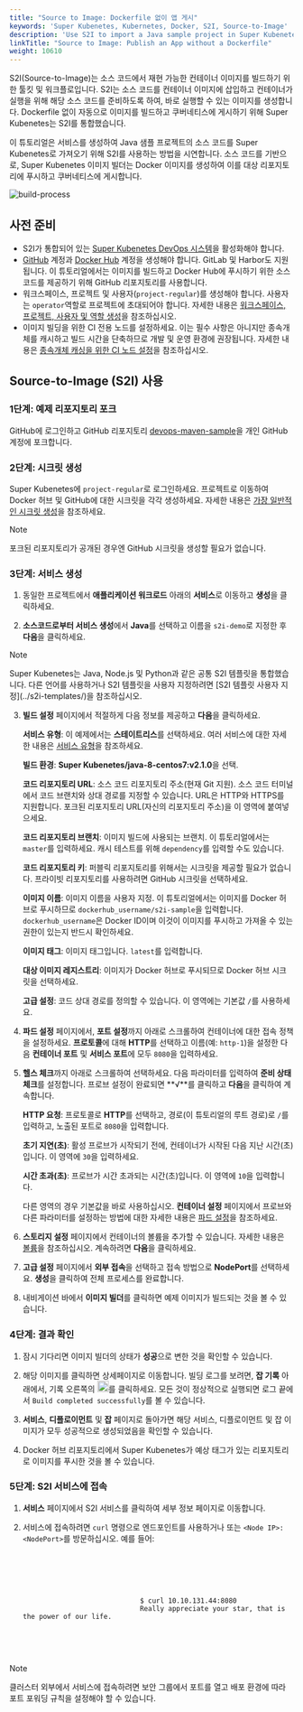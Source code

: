 ```yaml
---
title: "Source to Image: Dockerfile 없이 앱 게시"
keywords: 'Super Kubenetes, Kubernetes, Docker, S2I, Source-to-Image'
description: 'Use S2I to import a Java sample project in Super Kubenetes, create an image and publish it to Kubernetes.'
linkTitle: "Source to Image: Publish an App without a Dockerfile"
weight: 10610
---
```


S2I(Source-to-Image)는 소스 코드에서 재현 가능한 컨테이너 이미지를 빌드하기 위한 툴킷 및 워크플로입니다. S2I는 소스 코드를 컨테이너 이미지에 삽입하고 컨테이너가 실행을 위해 해당 소스 코드를 준비하도록 하여, 바로 실행할 수 있는 이미지를 생성합니다. Dockerfile 없이 자동으로 이미지를 빌드하고 쿠버네티스에 게시하기 위해 Super Kubenetes는 S2I를 통합했습니다.

이 튜토리얼은 서비스를 생성하여 Java 샘플 프로젝트의 소스 코드를 Super Kubenetes로 가져오기 위해 S2I를 사용하는 방법을 시연합니다. 소스 코드를 기반으로, Super Kubenetes 이미지 빌더는 Docker 이미지를 생성하여 이를 대상 리포지토리에 푸시하고 쿠버네티스에 게시합니다.

![build-process](/dist/assets/docs/v3.3/project-user-guide/image-builder/s2i-publish-app-without-dockerfile/build-process.png)

## 사전 준비

- S2I가 통합되어 있는 [Super Kubenetes DevOps 시스템](../../../pluggable-components/devops/)을 활성화해야 합니다.
- [GitHub](https://github.com/) 계정과 [Docker Hub](https://www.dockerhub.com/) 계정을 생성해야 합니다. GitLab 및 Harbor도 지원됩니다. 이 튜토리얼에서는 이미지를 빌드하고 Docker Hub에 푸시하기 위한 소스코드를 제공하기 위해 GitHub 리포지토리를 사용합니다.
- 워크스페이스, 프로젝트 및 사용자(`project-regular`)를 생성해야 합니다. 사용자는 `operator`역할로 프로젝트에 초대되어야 합니다. 자세한 내용은 [워크스페이스, 프로젝트, 사용자 및 역할 생성](../../../quick-start/create-workspace-and-project/)을 참조하십시오.
- 이미지 빌딩을 위한 CI 전용 노드를 설정하세요. 이는 필수 사항은 아니지만 종속개체를 캐시하고 빌드 시간을 단축하므로 개발 및 운영 환경에 권장됩니다. 자세한 내용은 [종속개체 캐싱을 위한 CI 노드 설정](../../../devops-user-guide/how-to-use/devops-settings/set-ci-node/)을 참조하십시오.

## Source-to-Image (S2I) 사용

### 1단계: 예제 리포지토리 포크

GitHub에 로그인하고 GitHub 리포지토리 [devops-maven-sample](https://github.com/kubesphere/devops-maven-sample)을 개인 GitHub 계정에 포크합니다.

### 2단계: 시크릿 생성

Super Kubenetes에 `project-regular`로 로그인하세요. 프로젝트로 이동하여 Docker 허브 및 GitHub에 대한 시크릿을 각각 생성하세요. 자세한 내용은 [가장 일반적인 시크릿 생성](../../../project-user-guide/configuration/secrets/#create-the-most-common-secrets)을 참조하세요.

<div className="notices note">
  <p>Note</p>
  <div>
    포크된 리포지토리가 공개된 경우엔 GitHub 시크릿을 생성할 필요가 없습니다.
  </div>
</div>

### 3단계: 서비스 생성

1. 동일한 프로젝트에서 **애플리케이션 워크로드** 아래의 **서비스**로 이동하고 **생성**을 클릭하세요.

2. **소스코드로부터 서비스 생성**에서 **Java**를 선택하고 이름을 `s2i-demo`로 지정한 후 **다음**을 클릭하세요.

  <div className="notices note">
    <p>Note</p>
    <div>
      Super Kubenetes는 Java, Node.js 및 Python과 같은 공통 S2I 템플릿을 통합했습니다. 다른 언어를 사용하거나 S2I 템플릿을 사용자 지정하려면 [S2I 템플릿 사용자 지정](../s2i-templates/)을 참조하십시오.
    </div>
  </div>

3. **빌드 설정** 페이지에서 적절하게 다음 정보를 제공하고 **다음**을 클릭하세요.

   **서비스 유형**: 이 예제에서는 **스테이트리스**를 선택하세요. 여러 서비스에 대한 자세한 내용은 [서비스 유형](../../../project-user-guide/application-워크로드/services/#service-type)을 참조하세요.

   **빌드 환경**: **Super Kubenetes/java-8-centos7:v2.1.0**을 선택.

   **코드 리포지토리 URL**: 소스 코드 리포지토리 주소(현재 Git 지원). 소스 코드 터미널에서 코드 브랜치와 상대 경로를 지정할 수 있습니다. URL은 HTTP와 HTTPS를 지원합니다. 포크된 리포지토리 URL(자신의 리포지토리 주소)을 이 영역에 붙여넣으세요.

   **코드 리포지토리 브랜치**: 이미지 빌드에 사용되는 브랜치. 이 튜토리얼에서는 `master`를 입력하세요. 캐시 테스트를 위해 `dependency`를 입력할 수도 있습니다.

   **코드 리포지토리 키**: 퍼블릭 리포지토리를 위해서는 시크릿을 제공할 필요가 없습니다. 프라이빗 리포지토리를 사용하려면 GitHub 시크릿을 선택하세요.

   **이미지 이름**: 이미지 이름을 사용자 지정. 이 튜토리얼에서는 이미지를 Docker 허브로 푸시하므로 `dockerhub_username/s2i-sample`을 입력합니다. `dockerhub_username`은 Docker ID이며 이것이 이미지를 푸시하고 가져올 수 있는 권한이 있는지 반드시 확인하세요.

   **이미지 태그**: 이미지 태그입니다. `latest`를 입력합니다.

   **대상 이미지 레지스트리**: 이미지가 Docker 허브로 푸시되므로 Docker 허브 시크릿을 선택하세요.

   **고급 설정**: 코드 상대 경로를 정의할 수 있습니다. 이 영역에는 기본값 `/`를 사용하세요.

4. **파드 설정** 페이지에서, **포트 설정**까지 아래로 스크롤하여 컨테이너에 대한 접속 정책을 설정하세요. **프로토콜**에 대해 **HTTP**를 선택하고 이름(예: `http-1`)을 설정한 다음 **컨테이너 포트** 및 **서비스 포트**에 모두 `8080`을 입력하세요.

5. **헬스 체크**까지 아래로 스크롤하여 선택하세요. 다음 파라미터를 입력하여 **준비 상태 체크**를 설정합니다. 프로브 설정이 완료되면 **√**를 클릭하고 **다음**을 클릭하여 계속합니다.

   **HTTP 요청**: 프로토콜로 **HTTP**를 선택하고, 경로(이 튜토리얼의 루트 경로)로 `/`를 입력하고, 노출된 포트로 `8080`을 입력합니다.

   **초기 지연(초)**: 활성 프로브가 시작되기 전에, 컨테이너가 시작된 다음 지난 시간(초)입니다. 이 영역에 `30`을 입력하세요.

   **시간 초과(초)**: 프로브가 시간 초과되는 시간(초)입니다. 이 영역에 `10`을 입력합니다.

   다른 영역의 경우 기본값을 바로 사용하십시오. **컨테이너 설정** 페이지에서 프로브와 다른 파라미터를 설정하는 방법에 대한 자세한 내용은 [파드 설정](../../../project-user-guide/application-workloads/container-image-settings/)을 참조하세요. 

6. **스토리지 설정** 페이지에서 컨테이너의 볼륨을 추가할 수 있습니다. 자세한 내용은 [볼륨](../../../project-user-guide/storage/volumes/)을 참조하십시오. 계속하려면 **다음**을 클릭하세요.

7. **고급 설정** 페이지에서 **외부 접속**을 선택하고 접속 방법으로 **NodePort**를 선택하세요. **생성**을 클릭하여 전체 프로세스를 완료합니다.

8. 내비게이션 바에서 **이미지 빌더**를 클릭하면 예제 이미지가 빌드되는 것을 볼 수 있습니다.

### 4단계: 결과 확인

1. 잠시 기다리면 이미지 빌더의 상태가 **성공**으로 변한 것을 확인할 수 있습니다.

2. 해당 이미지를 클릭하면 상세페이지로 이동합니다. 빌딩 로그를 보려면, **잡 기록** 아래에서, 기록 오른쪽의 <img src="/dist/assets/docs/v3.3/project-user-guide/image-builder/s2i-publish-app-without-dockerfile/down-arrow.png" width="20px" alt="icon" />를 클릭하세요. 모든 것이 정상적으로 실행되면 로그 끝에서 `Build completed successfully`를 볼 수 있습니다.

3. **서비스**, **디플로이먼트** 및 **잡** 페이지로 돌아가면 해당 서비스, 디플로이먼트 및 잡 이미지가 모두 성공적으로 생성되었음을 확인할 수 있습니다.

4. Docker 허브 리포지토리에서 Super Kubenetes가 예상 태그가 있는 리포지토리로 이미지를 푸시한 것을 볼 수 있습니다.

### 5단계: S2I 서비스에 접속

1. **서비스** 페이지에서 S2I 서비스를 클릭하여 세부 정보 페이지로 이동합니다.

2. 서비스에 접속하려면 `curl` 명령으로 엔드포인트를 사용하거나 또는 `<Node IP>:<NodePort>`를 방문하십시오. 예를 들어:

   <article className="highlight">
      <pre>
         <div className="copy-code-button" title="Copy Code"></div>
         <div className="code-over-div">
            <code>
								$ curl 10.10.131.44:8080
								Really appreciate your star, that is the power of our life.
            </code>
         </div>
      </pre>
   </article>

  <div className="notices note">
    <p>Note</p>
    <div>
      클러스터 외부에서 서비스에 접속하려면 보안 그룹에서 포트를 열고 배포 환경에 따라 포트 포워딩 규칙을 설정해야 할 수 있습니다.
    </div>
  </div>
